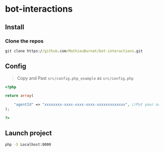 # bot-interactions
## Install
### Clone the repos
```cmd
git clone https://github.com/MathieuBurnat/bot-interactions.git
```
## Config
> Copy and Past `src/config.php_example` as `src/config.php` 

```php
<?php

return array(

    "agentId" => "xxxxxxxx-xxxx-xxxx-xxxx-xxxxxxxxxxxxx", //Put your argent-id here
);

?>
```

## Launch project
```cmd
php -S Localhost:8000
```
